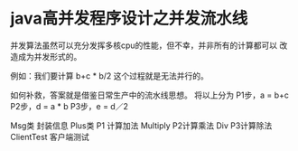 # java高并发程序设计之并发流水线

并发算法虽然可以充分发挥多核cpu的性能，但不幸，并非所有的计算都可以
改造成为并发形式的。

例如：我们要计算 b+c * b/2 这个过程就是无法并行的。

如何补救，答案就是借鉴日常生产中的流水线思想。
将以上分为
P1步，a = b+c
P2步，d = a * b
P3步，e = d／2

Msg类 封装信息
Plus类 P1 计算加法
Multiply P2计算乘法
Div P3计算除法
ClientTest 客户端测试